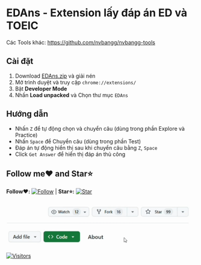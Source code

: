 # EDAns - Extension lấy đáp án ED và TOEIC
Các Tools khác: https://github.com/nvbangg/nvbangg-tools 

## Cài đặt
1. Download [EDAns.zip](https://github.com/nvbangg/EDAns/releases) và giải nén
2. Mở trình duyệt và truy cập `chrome://extensions/`
2. Bật **Developer Mode**
3. Nhấn **Load unpacked** và Chọn thư mục `EDAns`

## Hướng dẫn 
- Nhấn `Z` để tự động chọn và chuyển câu (dùng trong phần Explore và Practice)
- Nhấn `Space` để Chuyển câu (dùng trong phần Test)
- Đáp án tự động hiển thị sau khi chuyển câu bằng `Z`, `Space`
- Click `Get Answer` để hiển thị đáp án thủ công


## Follow me❤️ and Star⭐  
 **Follow❤️:** [![Follow](https://img.shields.io/github/followers/nvbangg?label=Follow&style=social)](https://github.com/nvbangg) | **Star⭐:** [![Star](https://img.shields.io/github/stars/nvbangg/EDAns?style=social)](https://github.com/nvbangg/EDAns)

![Gif](https://raw.githubusercontent.com/nvbangg/nvbangg/main/data/star_follow.gif)

[![Visitors](https://api.visitorbadge.io/api/visitors?path=https%3A%2F%2Fgithub.com%2Fnvbangg%2FEDAns&countColor=%232ccce4)](https://visitorbadge.io/status?path=https%3A%2F%2Fgithub.com%2Fnvbangg%2FEDAns)
